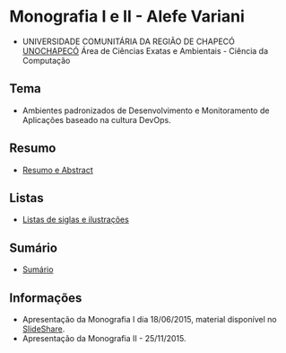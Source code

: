 Monografia I e II - Alefe Variani
==================================


- UNIVERSIDADE COMUNITÁRIA DA REGIÃO DE CHAPECÓ [UNOCHAPECÓ](http://unochapeco.edu.br/) Área de Ciências Exatas e Ambientais - Ciência da Computação

Tema
----

- Ambientes padronizados de Desenvolvimento e Monitoramento de Aplicações baseado na cultura DevOps.

Resumo
------

- [Resumo e Abstract](https://github.com/AlefeVariani/MonografiaDevOpsAlefeVariani)

Listas
------

- [Listas de siglas e ilustrações](https://github.com/AlefeVariani/MonografiaDevOpsAlefeVariani)

Sumário
-------

- [Sumário](https://github.com/AlefeVariani/MonografiaDevOpsAlefeVariani)

Informações
-----------

- Apresentação da Monografia I dia 18/06/2015, material disponível no [SlideShare](http://www.slideshare.net/alefevariani/).
- Apresentação da Monografia II - 25/11/2015.
